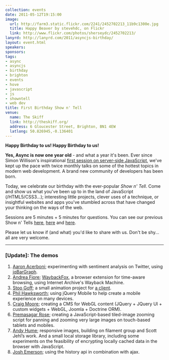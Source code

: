 ```yaml
---
collection: events
date: 2011-05-12T19:15:00
image: 
  url: http://farm3.static.flickr.com/2241/2452702213_11b9c1300e.jpg
  title: Happy Beaver by stevehdc, on Flickr
  link: http://www.flickr.com/photos/sherseydc/2452702213/
lanyrd: http://lanyrd.com/2011/asyncjs-birthday/
layout: event.html
speakers: 
sponsors: 
tags: 
- async
- asyncjs
- birthday
- brighton
- events
- hove
- javascript
- js
- showntell
- web dev
title: First Birthday Show n' Tell
venue: 
  name: The Skiff
  link: http://theskiff.org/
  address: 6 Gloucester Street, Brighton, BN1 4EW
  latlong: 50.826945,-0.136401
---
```


<p><strong>Happy Birthday to us! Happy Birthday to us!</strong></p>

<p><strong>Yes, Async is now one year old</strong> - and what a year it's been. Ever since Simon Willison's inspirational <a href="https://asyncjs.com/nodejs/">first session on server-side JavaScript</a>, we've kept up the pace with twice monthly talks on some of the hottest topics in modern web development. A brand new community of developers has been born.</p>

<p class="summary">Today, we celebrate our birthday with the ever-popular <em>Show n' Tell</em>. Come and show us what you've been up to in the land of JavaScript (/HTML5/CSS3...); interesting little projects, clever uses of a technique, or insightful websites and apps you've stumbled across that have changed your thinking on the ways of the web.</p>

<p>Sessions are 5 minutes + 5 minutes for questions. You can see our previous Show n' Tells <a href="https://asyncjs.com/showntell/">here</a>, <a href="https://asyncjs.com/showntell2/">here</a> and <a href="https://asyncjs.com/showntell3/">here</a>.</p>

<p>Please let us know if (and what) you'd like to share with us. Don't be shy... all are very welcome.</p>

<hr />

### [Update]: The demos

1. [Aaron Acerboni](http://halfmelt.com); experimenting with sentiment analysis on Twitter, using [jqBarGraph](http://workshop.rs/jqbargraph/).
1. [Andrea Fiore](http://andreafiore.me); [WaybackFox](https://github.com/afiore/waybackfox), a browser extension for time-aware browsing, using Internet Archive's Wayback Machine.
1. [Stoo Goff](http://nomad.coop); a small animation project for [a client](http://www.elementsmgt.com).
1. [Phil Hawksworth](http://hawksworx.com); using jQuery Mobile to help create a mobile experience on many devices.
1. [Craig Moore](http://www.flashygraphics.co.uk); creating a CMS for WebGL content (JQuery + JQuery UI + custom widgets + WebGL, Joomla + Doctrine ORM).
1. [Premasagar Rose](http://premasagar.com); creating a JavaScript-based tiled-image zooming script for panning and zooming very large images on touch-based tablets and mobiles.
1. [Andy Hume](http://andyhume.net); responsive images, building on filament group and Scott Jehl’s work. And a small local storage library, including some experiments on the feasibility of encrypting locally cached data in the browser with JavaScript.
1. [Josh Emerson](http://joshemerson.co.uk); using the history api in combination with ajax.
